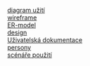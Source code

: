 [diagram užití](diagram_text.md) <br>
[wireframe](wireframe_text.md) <br>
[ER-model](ER-model-kurzy.png) <br>
[design](design.md) <br>
[Uživatelská dokumentace](dokumentace.pdf) <br>
[persony](Persony/Persony.md) <br>
[scénáře použití](Persony/Scénáře%20použití.md) <br>
